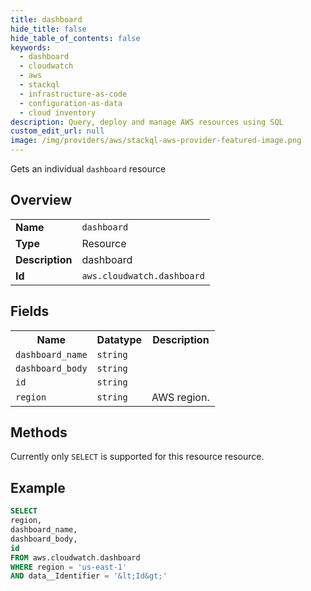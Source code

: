 ```yaml
---
title: dashboard
hide_title: false
hide_table_of_contents: false
keywords:
  - dashboard
  - cloudwatch
  - aws
  - stackql
  - infrastructure-as-code
  - configuration-as-data
  - cloud inventory
description: Query, deploy and manage AWS resources using SQL
custom_edit_url: null
image: /img/providers/aws/stackql-aws-provider-featured-image.png
---
```

Gets an individual <code>dashboard</code> resource

## Overview
<table><tbody>
<tr><td><b>Name</b></td><td><code>dashboard</code></td></tr>
<tr><td><b>Type</b></td><td>Resource</td></tr>
<tr><td><b>Description</b></td><td>dashboard</td></tr>
<tr><td><b>Id</b></td><td><code>aws.cloudwatch.dashboard</code></td></tr>
</tbody></table>

## Fields
<table><tbody>
<tr><th>Name</th><th>Datatype</th><th>Description</th></tr>
<tr><td><code>dashboard_name</code></td><td><code>string</code></td><td></td></tr>
<tr><td><code>dashboard_body</code></td><td><code>string</code></td><td></td></tr>
<tr><td><code>id</code></td><td><code>string</code></td><td></td></tr>
<tr><td><code>region</code></td><td><code>string</code></td><td>AWS region.</td></tr>

</tbody></table>

## Methods
Currently only <code>SELECT</code> is supported for this resource resource.





## Example
```sql
SELECT
region,
dashboard_name,
dashboard_body,
id
FROM aws.cloudwatch.dashboard
WHERE region = 'us-east-1'
AND data__Identifier = '&lt;Id&gt;'
```
